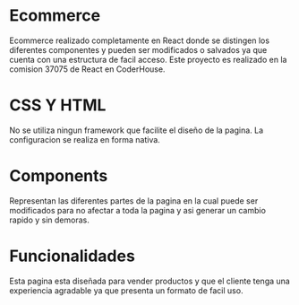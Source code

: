 # Ecommerce

Ecommerce realizado completamente en React donde se distingen los diferentes componentes y pueden ser modificados o salvados ya que cuenta con una estructura de facil acceso.
Este proyecto es realizado en la comision 37075 de React en CoderHouse.

# CSS Y HTML
No se utiliza ningun framework que facilite el diseño de la pagina.
La configuracion se realiza en forma nativa.

# Components
Representan las diferentes partes de la pagina en la cual puede ser modificados para no afectar a toda la pagina y asi generar un cambio rapido y sin demoras.

# Funcionalidades
Esta pagina esta diseñada para vender productos y que el cliente tenga una experiencia agradable ya que presenta un formato de facil uso.
